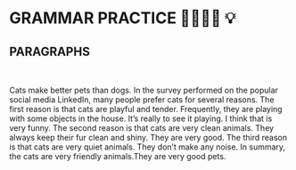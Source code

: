 # GRAMMAR PRACTICE :muscle::book::us: :bulb:

## PARAGRAPHS
                                                                                        

Cats make better pets than dogs. In the survey performed on the popular social media LinkedIn, many people prefer cats for several reasons. The first reason is that cats are playful and tender.
Frequently, they are playing with some objects in the house. It’s really to see it playing. I think that is very funny.
The second reason is that cats are very clean animals. They always keep their fur clean and shiny. They are very good.
The third reason is that cats are very quiet animals. They don’t make any noise.
In summary, the cats are very friendly animals.They are very good pets.
